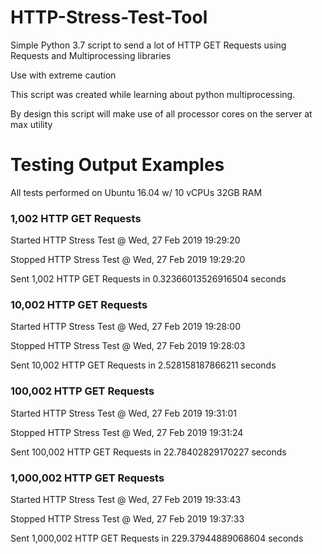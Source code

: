 # HTTP-Stress-Test-Tool
Simple Python 3.7 script to send a lot of HTTP GET Requests using Requests and Multiprocessing libraries 

Use with extreme caution

This script was created while learning about python multiprocessing.  

By design this script will make use of all processor cores on the server at max utility

# Testing Output Examples
All tests performed on Ubuntu 16.04 w/ 10 vCPUs 32GB RAM 

### 1,002 HTTP GET Requests
Started HTTP Stress Test @ Wed, 27 Feb 2019 19:29:20

Stopped HTTP Stress Test @ Wed, 27 Feb 2019 19:29:20

Sent 1,002 HTTP GET Requests in 0.32366013526916504 seconds

### 10,002 HTTP GET Requests
Started HTTP Stress Test @ Wed, 27 Feb 2019 19:28:00

Stopped HTTP Stress Test @ Wed, 27 Feb 2019 19:28:03

Sent 10,002 HTTP GET Requests in 2.528158187866211 seconds

### 100,002 HTTP GET Requests
Started HTTP Stress Test @ Wed, 27 Feb 2019 19:31:01

Stopped HTTP Stress Test @ Wed, 27 Feb 2019 19:31:24

Sent 100,002 HTTP GET Requests in 22.78402829170227 seconds

### 1,000,002 HTTP GET Requests
Started HTTP Stress Test @ Wed, 27 Feb 2019 19:33:43

Stopped HTTP Stress Test @ Wed, 27 Feb 2019 19:37:33

Sent 1,000,002 HTTP GET Requests in 229.37944889068604 seconds
